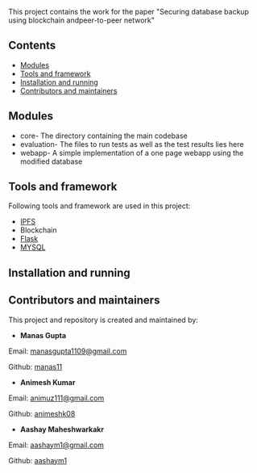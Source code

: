 This project contains the work for the paper "Securing database backup using blockchain andpeer-to-peer network" 

## Contents

  - [Modules ](#modules-)
  - [Tools and framework ](#tools-and-framework-)
  - [Installation and running ](#installation-and-running-)
  - [Contributors and maintainers ](#contributors-and-maintainers-)


## Modules 
* core- The directory containing the main codebase
* evaluation- The files to run tests as well as the test results lies here
* webapp- A simple implementation of a one page webapp using the modified database

## Tools and framework 

Following tools and framework are used in this project:

* [IPFS](https://ipfs.io/)
* Blockchain
* [Flask](https://flask.palletsprojects.com/en/2.0.x/)
* [MYSQL](https://www.mysql.com/)


## Installation and running 


## Contributors and maintainers 

This project and repository is created and maintained by:

* **Manas Gupta**

 Email: manasgupta1109@gmail.com
    
 Github: [manas11](https://github.com/manas11)
    
* **Animesh Kumar**

 Email: animuz111@gmail.com
    
 Github: [animeshk08](https://github.com/animeshk08)

 * **Aashay Maheshwarkakr**

 Email: aashaym1@gmail.com
    
 Github: [aashaym1](https://github.com/aashaym1)
